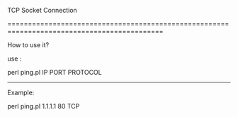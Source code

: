 TCP Socket Connection


============================================================================================



How to use it? 

use :

perl ping.pl IP PORT PROTOCOL

--------------------------------------------------------------------
Example:

perl ping.pl 1.1.1.1 80 TCP
